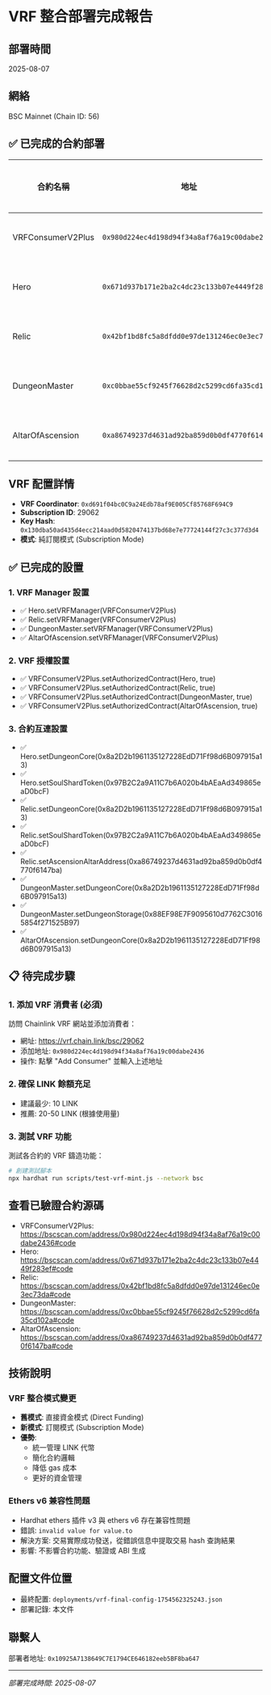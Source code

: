 # VRF 整合部署完成報告

## 部署時間
2025-08-07

## 網絡
BSC Mainnet (Chain ID: 56)

## ✅ 已完成的合約部署

| 合約名稱 | 地址 | 驗證狀態 |
|---------|------|---------|
| VRFConsumerV2Plus | `0x980d224ec4d198d94f34a8af76a19c00dabe2436` | ✅ 已驗證 |
| Hero | `0x671d937b171e2ba2c4dc23c133b07e4449f283ef` | ✅ 已驗證 |
| Relic | `0x42bf1bd8fc5a8dfdd0e97de131246ec0e3ec73da` | ✅ 已驗證 |
| DungeonMaster | `0xc0bbae55cf9245f76628d2c5299cd6fa35cd102a` | ✅ 已驗證 |
| AltarOfAscension | `0xa86749237d4631ad92ba859d0b0df4770f6147ba` | ✅ 已驗證 |

## VRF 配置詳情
- **VRF Coordinator**: `0xd691f04bc0C9a24Edb78af9E005Cf85768F694C9`
- **Subscription ID**: 29062
- **Key Hash**: `0x130dba50ad435d4ecc214aad0d5820474137bd68e7e77724144f27c3c377d3d4`
- **模式**: 純訂閱模式 (Subscription Mode)

## ✅ 已完成的設置

### 1. VRF Manager 設置
- ✅ Hero.setVRFManager(VRFConsumerV2Plus)
- ✅ Relic.setVRFManager(VRFConsumerV2Plus)
- ✅ DungeonMaster.setVRFManager(VRFConsumerV2Plus)
- ✅ AltarOfAscension.setVRFManager(VRFConsumerV2Plus)

### 2. VRF 授權設置
- ✅ VRFConsumerV2Plus.setAuthorizedContract(Hero, true)
- ✅ VRFConsumerV2Plus.setAuthorizedContract(Relic, true)
- ✅ VRFConsumerV2Plus.setAuthorizedContract(DungeonMaster, true)
- ✅ VRFConsumerV2Plus.setAuthorizedContract(AltarOfAscension, true)

### 3. 合約互連設置
- ✅ Hero.setDungeonCore(0x8a2D2b1961135127228EdD71Ff98d6B097915a13)
- ✅ Hero.setSoulShardToken(0x97B2C2a9A11C7b6A020b4bAEaAd349865eaD0bcF)
- ✅ Relic.setDungeonCore(0x8a2D2b1961135127228EdD71Ff98d6B097915a13)
- ✅ Relic.setSoulShardToken(0x97B2C2a9A11C7b6A020b4bAEaAd349865eaD0bcF)
- ✅ Relic.setAscensionAltarAddress(0xa86749237d4631ad92ba859d0b0df4770f6147ba)
- ✅ DungeonMaster.setDungeonCore(0x8a2D2b1961135127228EdD71Ff98d6B097915a13)
- ✅ DungeonMaster.setDungeonStorage(0x88EF98E7F9095610d7762C30165854f271525B97)
- ✅ AltarOfAscension.setDungeonCore(0x8a2D2b1961135127228EdD71Ff98d6B097915a13)

## 📋 待完成步驟

### 1. 添加 VRF 消費者 (必須)
訪問 Chainlink VRF 網站並添加消費者：
- 網址: https://vrf.chain.link/bsc/29062
- 添加地址: `0x980d224ec4d198d94f34a8af76a19c00dabe2436`
- 操作: 點擊 "Add Consumer" 並輸入上述地址

### 2. 確保 LINK 餘額充足
- 建議最少: 10 LINK
- 推薦: 20-50 LINK (根據使用量)

### 3. 測試 VRF 功能
測試各合約的 VRF 鑄造功能：
```bash
# 創建測試腳本
npx hardhat run scripts/test-vrf-mint.js --network bsc
```

## 查看已驗證合約源碼
- VRFConsumerV2Plus: https://bscscan.com/address/0x980d224ec4d198d94f34a8af76a19c00dabe2436#code
- Hero: https://bscscan.com/address/0x671d937b171e2ba2c4dc23c133b07e4449f283ef#code
- Relic: https://bscscan.com/address/0x42bf1bd8fc5a8dfdd0e97de131246ec0e3ec73da#code
- DungeonMaster: https://bscscan.com/address/0xc0bbae55cf9245f76628d2c5299cd6fa35cd102a#code
- AltarOfAscension: https://bscscan.com/address/0xa86749237d4631ad92ba859d0b0df4770f6147ba#code

## 技術說明

### VRF 整合模式變更
- **舊模式**: 直接資金模式 (Direct Funding)
- **新模式**: 訂閱模式 (Subscription Mode)
- **優勢**: 
  - 統一管理 LINK 代幣
  - 簡化合約邏輯
  - 降低 gas 成本
  - 更好的資金管理

### Ethers v6 兼容性問題
- Hardhat ethers 插件 v3 與 ethers v6 存在兼容性問題
- 錯誤: `invalid value for value.to`
- 解決方案: 交易實際成功發送，從錯誤信息中提取交易 hash 查詢結果
- 影響: 不影響合約功能、驗證或 ABI 生成

## 配置文件位置
- 最終配置: `deployments/vrf-final-config-1754562325243.json`
- 部署記錄: 本文件

## 聯繫人
部署者地址: `0x10925A7138649C7E1794CE646182eeb5BF8ba647`

---
*部署完成時間: 2025-08-07*